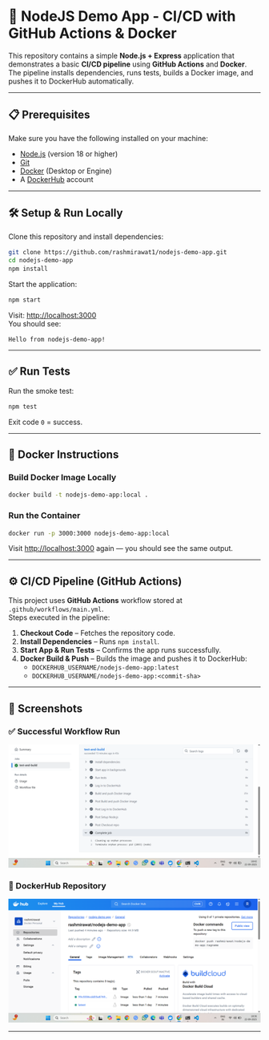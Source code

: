 # 🚀 NodeJS Demo App - CI/CD with GitHub Actions & Docker

This repository contains a simple **Node.js + Express** application that demonstrates a basic **CI/CD pipeline** using **GitHub Actions** and **Docker**.  
The pipeline installs dependencies, runs tests, builds a Docker image, and pushes it to DockerHub automatically.

---

## 📋 Prerequisites

Make sure you have the following installed on your machine:

- [Node.js](https://nodejs.org/) (version 18 or higher)
- [Git](https://git-scm.com/)
- [Docker](https://docs.docker.com/get-docker/) (Desktop or Engine)
- A [DockerHub](https://hub.docker.com/) account

---

## 🛠 Setup & Run Locally

Clone this repository and install dependencies:

```bash
git clone https://github.com/rashmirawat1/nodejs-demo-app.git
cd nodejs-demo-app
npm install
```

Start the application:

```bash
npm start
```

Visit: [http://localhost:3000](http://localhost:3000)  
You should see:

```
Hello from nodejs-demo-app!
```

---

## ✅ Run Tests

Run the smoke test:

```bash
npm test
```

Exit code `0` = success.

---

## 🐳 Docker Instructions

### Build Docker Image Locally
```bash
docker build -t nodejs-demo-app:local .
```

### Run the Container
```bash
docker run -p 3000:3000 nodejs-demo-app:local
```

Visit [http://localhost:3000](http://localhost:3000) again — you should see the same output.

---

## ⚙️ CI/CD Pipeline (GitHub Actions)

This project uses **GitHub Actions** workflow stored at `.github/workflows/main.yml`.  
Steps executed in the pipeline:

1. **Checkout Code** – Fetches the repository code.
2. **Install Dependencies** – Runs `npm install`.
3. **Start App & Run Tests** – Confirms the app runs successfully.
4. **Docker Build & Push** – Builds the image and pushes it to DockerHub:
   - `DOCKERHUB_USERNAME/nodejs-demo-app:latest`
   - `DOCKERHUB_USERNAME/nodejs-demo-app:<commit-sha>`

---

## 📸 Screenshots

### ✅ Successful Workflow Run
![GitHub Actions Workflow Screenshot](./workflow-success.png)

### 🐳 DockerHub Repository
![DockerHub Screenshot](./dockerhub-image.png)

---






